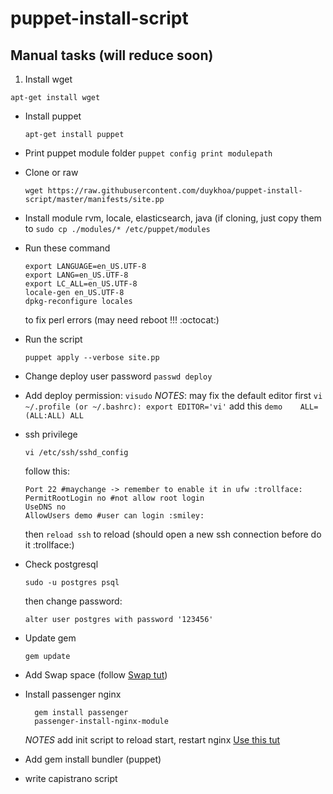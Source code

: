 # puppet-install-script

## Manual tasks (will reduce soon)
1. Install wget 

  ``apt-get install wget``
- Install puppet

  ``apt-get install puppet``
- Print puppet module folder
  ``puppet config print modulepath``
- Clone or raw 

  ``wget https://raw.githubusercontent.com/duykhoa/puppet-install-script/master/manifests/site.pp``
- Install module rvm, locale, elasticsearch, java (if cloning, just copy them to 
  ``sudo cp ./modules/* /etc/puppet/modules``
- Run these command

  ```
  export LANGUAGE=en_US.UTF-8
  export LANG=en_US.UTF-8
  export LC_ALL=en_US.UTF-8
  locale-gen en_US.UTF-8
  dpkg-reconfigure locales
  ```
  to fix perl errors (may need reboot !!! :octocat:)
- Run the script

  ``puppet apply --verbose site.pp``
- Change deploy user password
  ``passwd deploy``
- Add deploy permission:
  ``visudo``
  *NOTES*: may fix the default editor first
    ``vi ~/.profile (or ~/.bashrc): export EDITOR='vi'``
  add this ``demo    ALL=(ALL:ALL) ALL``
- ssh privilege

  ``vi /etc/ssh/sshd_config``

  follow this: 

  ```
  Port 22 #maychange -> remember to enable it in ufw :trollface:
  PermitRootLogin no #not allow root login
  UseDNS no
  AllowUsers demo #user can login :smiley:
  ```
  then ``reload ssh`` to reload (should open a new ssh connection before do it :trollface:)
- Check postgresql

  ``sudo -u postgres psql``

  then change password:

  ``alter user postgres with password '123456'``
- Update gem

  ``gem update``
- Add Swap space (follow [Swap tut](https://www.digitalocean.com/community/tutorials/how-to-add-swap-on-ubuntu-14-04))
- Install passenger nginx

  ```
    gem install passenger
    passenger-install-nginx-module
  ```

  *NOTES* add init script to reload start, restart nginx
  [Use this tut](https://www.linode.com/docs/websites/nginx/websites-with-nginx-on-ubuntu-12-04-lts-precise-pangolin/#download-and-compile-nginx)
- Add gem install bundler (puppet)
- write capistrano script
